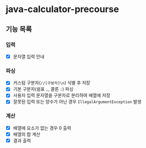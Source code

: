 # java-calculator-precourse

## 기능 목록

### 입력
- [x] 문자열 입력 안내

### 파싱
- [x] 커스텀 구분자(`//[구분자]\n`) 식별 후 저장
- [x] 기본 구분자(쉼표 `,`, 콜론 `:`) 파싱
- [x] 사용자 입력 문자열을 구분자로 분리하여 배열에 저장
- [x] 잘못된 입력 또는 양수가 아닌 경우 `IllegalArgumentException` 발생

### 계산
- [x] 배열에 요소가 없는 경우 0 출력
- [x] 배열의 합 계산
- [x] 결과 출력